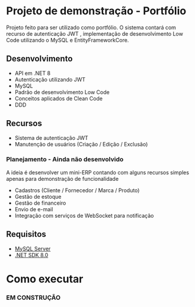 # Projeto de demonstração - Portfólio
Projeto feito para ser utilizado como portfólio. O sistema contará com recurso de autenticação JWT , implementação de desenvolvimento Low Code utilizando o MySQL e EntityFrameworkCore.

## Desenvolvimento
- API em .NET 8
- Autenticação utilizando JWT
- MySQL
- Padrão de desenvolvimento Low Code
- Conceitos aplicados de Clean Code
- DDD

## Recursos
- Sistema de autenticação JWT
- Manutenção de usuários (Criação / Edição / Exclusão)

### Planejamento - **Ainda não desenvolvido**
A ideia é desenvolver um mini-ERP contando com alguns recursos simples apenas para demonstração de funcionalidade
- Cadastros (Cliente / Fornecedor / Marca / Produto)
- Gestão de estoque
- Gestão de financeiro
- Envio de e-mail
- Integração com serviços de WebSocket para notificação 

## Requisitos
- [MySQL Server](https://dev.mysql.com/downloads/installer/)
- [.NET SDK 8.0](https://dotnet.microsoft.com/download/dotnet/8.0)

# Como executar

### EM CONSTRUÇÃO
